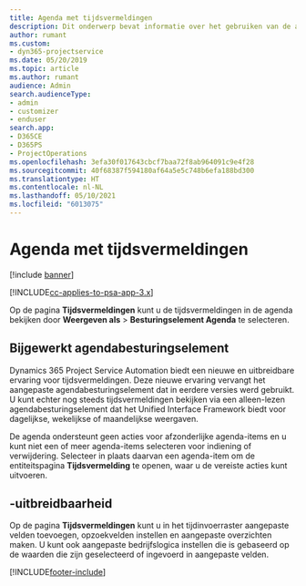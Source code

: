 ```yaml
---
title: Agenda met tijdsvermeldingen
description: Dit onderwerp bevat informatie over het gebruiken van de agenda met tijdsvermeldingen.
author: rumant
ms.custom:
- dyn365-projectservice
ms.date: 05/20/2019
ms.topic: article
ms.author: rumant
audience: Admin
search.audienceType:
- admin
- customizer
- enduser
search.app:
- D365CE
- D365PS
- ProjectOperations
ms.openlocfilehash: 3efa30f017643cbcf7baa72f8ab964091c9e4f28
ms.sourcegitcommit: 40f68387f594180af64a5e5c748b6efa188bd300
ms.translationtype: HT
ms.contentlocale: nl-NL
ms.lasthandoff: 05/10/2021
ms.locfileid: "6013075"
---
```

# <a name="time-entry-calendar"></a>Agenda met tijdsvermeldingen

[!include [banner](../includes/psa-now-project-operations.md)]

[!INCLUDE[cc-applies-to-psa-app-3.x](../includes/cc-applies-to-psa-app-3x.md)]

Op de pagina **Tijdsvermeldingen** kunt u de tijdsvermeldingen in de agenda bekijken door **Weergeven als** \> **Besturingselement Agenda** te selecteren.

## <a name="updated-calendar-control"></a>Bijgewerkt agendabesturingselement

Dynamics 365 Project Service Automation biedt een nieuwe en uitbreidbare ervaring voor tijdsvermeldingen. Deze nieuwe ervaring vervangt het aangepaste agendabesturingselement dat in eerdere versies werd gebruikt. U kunt echter nog steeds tijdsvermeldingen bekijken via een alleen-lezen agendabesturingselement dat het Unified Interface Framework biedt voor dagelijkse, wekelijkse of maandelijkse weergaven.

De agenda ondersteunt geen acties voor afzonderlijke agenda-items en u kunt niet een of meer agenda-items selecteren voor indiening of verwijdering. Selecteer in plaats daarvan een agenda-item om de entiteitspagina **Tijdsvermelding** te openen, waar u de vereiste acties kunt uitvoeren.

## <a name="extensibility"></a>-uitbreidbaarheid

Op de pagina **Tijdsvermeldingen** kunt u in het tijdinvoerraster aangepaste velden toevoegen, opzoekvelden instellen en aangepaste overzichten maken. U kunt ook aangepaste bedrijfslogica instellen die is gebaseerd op de waarden die zijn geselecteerd of ingevoerd in aangepaste velden.


[!INCLUDE[footer-include](../includes/footer-banner.md)]